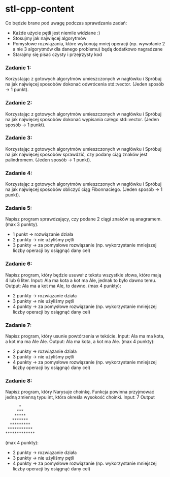 # stl-cpp-content
Co będzie brane pod uwagę podczas sprawdzania zadań:
- Każde użycie pętli jest niemile widziane :)
- Stosujmy jak najwięcej algorytmów
- Pomysłowe rozwiązania, które wykonują mniej operacji (np. wywołanie 2 a nie 3 algorytmów dla danego problemu) będą dodatkowo nagradzane
- Starajmy się pisać czysty i przejrzysty kod

### Zadanie 1:
Korzystając z gotowych algorytmów umieszczonych w nagłówku <algorithm> i <numeric>
Spróbuj na jak najwięcej sposobów dokonać odwrócenia std::vector<int>. 
(Jeden sposób -> 1 punkt).

### Zadanie 2:
Korzystając z gotowych algorytmów umieszczonych w nagłówku <algorithm> i <numeric>
Spróbuj na jak najwięcej sposobów dokonać wypisania całego std::vector<int>.
(Jeden sposób -> 1 punkt).

### Zadanie 3:
Korzystając z gotowych algorytmów umieszczonych w nagłówku <algorithm> i <numeric>
Spróbuj na jak najwięcej sposobów sprawdzić, czy podany ciąg znaków jest palindromem.
(Jeden sposób -> 1 punkt).

### Zadanie 4:
Korzystając z gotowych algorytmów umieszczonych w nagłówku <algorithm> i <numeric>
Spróbuj na jak najwięcej sposobów obliczyć ciąg Fibonnaciego.
(Jeden sposób -> 1 punkt).

### Zadanie 5:
Napisz program sprawdzający, czy podane 2 ciągi znaków są anagramem. 
(max 3 punkty).
- 1 punkt -> rozwiązanie działa 
- 2 punkty -> nie użyliśmy pętli 
- 3 punkty -> za pomysłowe rozwiązanie (np. wykorzystanie mniejszej liczby operacji by osiągnąć dany cel)

### Zadanie 6:
Napisz program, który będzie usuwał z tekstu wszystkie słowa, które mają 4 lub 6 liter.
Input: Ala ma kota a kot ma Ale, jednak to było dawno temu.
Output: Ala ma a kot ma Ale, to dawno.
(max 4 punkty):
- 2 punkty -> rozwiązanie działa 
- 3 punkty -> nie użyliśmy pętli 
- 4 punkty -> za pomysłowe rozwiązanie (np. wykorzystanie mniejszej liczby operacji by osiągnąć dany cel)

### Zadanie 7:
Napisz program, który usunie powtórzenia w tekście.
Input: Ala ma ma kota, a kot ma ma Ale Ale.
Output: Ala ma kota, a kot ma Ale.
(max 4 punkty):
- 2 punkty -> rozwiązanie działa 
- 3 punkty -> nie użyliśmy pętli 
- 4 punkty -> za pomysłowe rozwiązanie (np. wykorzystanie mniejszej liczby operacji by osiągnąć dany cel)

### Zadanie 8:
Napisz program, który Narysuje choinkę. Funkcja powinna przyjmować jedną zmienną typu
int, która określa wysokość choinki. 
Input: 7
Output
```
      *      
     ***  
    *****
   *******
  *********
 ***********
************* 
```
(max 4 punkty):
- 2 punkty -> rozwiązanie działa 
- 3 punkty -> nie użyliśmy pętli 
- 4 punkty -> za pomysłowe rozwiązanie (np. wykorzystanie mniejszej liczby operacji by osiągnąć dany cel)

